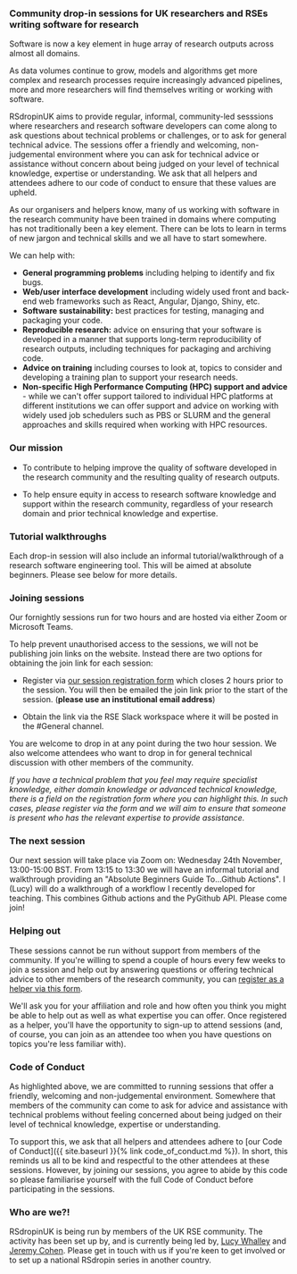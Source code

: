 ### Community drop-in sessions for UK researchers and RSEs writing software for research

Software is now a key element in huge array of research outputs across almost all domains.

As data volumes continue to grow, models and algorithms get more complex and research processes require increasingly advanced pipelines, more and more researchers will find themselves writing or working with software.

RSdropinUK aims to provide regular, informal, community-led sesssions where researchers and research software developers can come along to ask questions about technical problems or challenges, or to ask for general technical advice. The sessions offer a friendly and welcoming, non-judgemental environment where you can ask for technical advice or assistance without concern about being judged on your level of technical knowledge, expertise or understanding. We ask that all helpers and attendees adhere to our code of conduct to ensure that these values are upheld.

As our organisers and helpers know, many of us working with software in the research community have been trained in domains where computing has not traditionally been a key element. There can be lots to learn in terms of new jargon and technical skills and we all have to start somewhere.

We can help with:

 - **General programming problems** including helping to identify and fix bugs.
 - **Web/user interface development** including widely used front and back-end web frameworks such as React, Angular, Django, Shiny, etc.
 - **Software sustainability:** best practices for testing, managing and packaging your code.
 - **Reproducible research:** advice on ensuring that your software is developed in a manner that supports long-term reproducibility of research outputs, including techniques for packaging and archiving code.
 - **Advice on training** including courses to look at, topics to consider and developing a training plan to support your research needs.
 - **Non-specific High Performance Computing (HPC) support and advice** - while we can't offer support tailored to individual HPC platforms at different institutions we can offer support and advice on working with widely used job schedulers such as PBS or SLURM and the general approaches and skills required when working with HPC resources.

### Our mission

 - To contribute to helping improve the quality of software developed in the research community and the resulting quality of research outputs.

 - To help ensure equity in access to research software knowledge and support within the research community, regardless of your research domain and prior technical knowledge and expertise.

### Tutorial walkthroughs

Each drop-in session will also include an informal tutorial/walkthrough of a research software engineering tool. This will be aimed at absolute beginners. Please see below for more details.

### Joining sessions

Our fornightly sessions run for two hours and are hosted via either Zoom or Microsoft Teams.

To help prevent unauthorised access to the sessions, we will not be publishing join links on the website. Instead there are two options for obtaining the join link for each session:

 - Register via [our session registration form](https://forms.office.com/r/WES0z6nfM2) which closes 2 hours prior to the session. You will then be emailed the join link prior to the start of the session. (**please use an institutional email address**)
 
 - Obtain the link via the RSE Slack workspace where it will be posted in the #General channel.

You are welcome to drop in at any point during the two hour session. We also welcome attendees who want to drop in for general technical discussion with other members of the community.

_If you have a technical problem that you feel may require specialist knowledge, either domain knowledge or advanced technical knowledge, there is a field on the registration form where you can highlight this. In such cases, please register via the form and we will aim to ensure that someone is present who has the relevant expertise to provide assistance._

### The next session

Our next session will take place via Zoom on: Wednesday 24th November, 13:00-15:00 BST. From 13:15 to 13:30 we will have an informal tutorial and walkthrough providing an "Absolute Beginners Guide To...Github Actions". I (Lucy) will do a walkthrough of a workflow I recently developed for teaching. This combines Github actions and the PyGithub API. Please come join!

### Helping out

These sessions cannot be run without support from members of the community. If you're willing to spend a couple of hours every few weeks to join a session and help out by answering questions or offering technical advice to other members of the research community, you can [register as a helper via this form](https://forms.office.com/r/wuHDQWxef4).

We'll ask you for your affiliation and role and how often you think you might be able to help out as well as what expertise you can offer. Once registered as a helper, you'll have the opportunity to sign-up to attend sessions (and, of course, you can join as an attendee too when you have questions on topics you're less familiar with).

### Code of Conduct

As highlighted above, we are committed to running sessions that offer a friendly, welcoming and non-judgemental environment. Somewhere that members of the community can come to ask for advice and assistance with technical problems without feeling concerned about being judged on their level of technical knowledge, expertise or understanding.

To support this, we ask that all helpers and attendees adhere to [our Code of Conduct]({{ site.baseurl }}{% link code_of_conduct.md %}). In short, this reminds us all to be kind and respectful to the other attendees at these sessions. However, by joining our sessions, you agree to abide by this code so please familiarise yourself with the full Code of Conduct before participating in the sessions.

### Who are we?!

RSdropinUK is being run by members of the UK RSE community. The activity has been set up by, and is currently being led by, [Lucy Whalley](https://www.northumbria.ac.uk/about-us/our-staff/w/lucy-whalley/) and [Jeremy Cohen](https://www.imperial.ac.uk/people/jeremy.cohen). Please get in touch with us if you're keen to get involved or to set up a national RSdropin series in another country.
